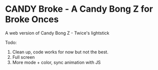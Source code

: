# CANDY Broke - A Candy Bong Z for Broke Onces

A web version of Candy Bong Z - Twice's lightstick

Todo: 
1. Clean up, code works for now but not the best.
2. Full screen
3. More mode + color, sync animation with JS 

